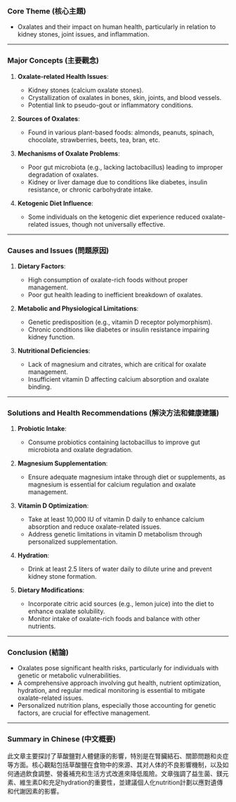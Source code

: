 ### Core Theme (核心主題)
- Oxalates and their impact on human health, particularly in relation to kidney stones, joint issues, and inflammation.

---

### Major Concepts (主要觀念)
1. **Oxalate-related Health Issues**:
   - Kidney stones (calcium oxalate stones).
   - Crystallization of oxalates in bones, skin, joints, and blood vessels.
   - Potential link to pseudo-gout or inflammatory conditions.

2. **Sources of Oxalates**:
   - Found in various plant-based foods: almonds, peanuts, spinach, chocolate, strawberries, beets, tea, bran, etc.

3. **Mechanisms of Oxalate Problems**:
   - Poor gut microbiota (e.g., lacking lactobacillus) leading to improper degradation of oxalates.
   - Kidney or liver damage due to conditions like diabetes, insulin resistance, or chronic carbohydrate intake.

4. **Ketogenic Diet Influence**:
   - Some individuals on the ketogenic diet experience reduced oxalate-related issues, though not universally effective.

---

### Causes and Issues (問題原因)
1. **Dietary Factors**:
   - High consumption of oxalate-rich foods without proper management.
   - Poor gut health leading to inefficient breakdown of oxalates.

2. **Metabolic and Physiological Limitations**:
   - Genetic predisposition (e.g., vitamin D receptor polymorphism).
   - Chronic conditions like diabetes or insulin resistance impairing kidney function.

3. **Nutritional Deficiencies**:
   - Lack of magnesium and citrates, which are critical for oxalate management.
   - Insufficient vitamin D affecting calcium absorption and oxalate binding.

---

### Solutions and Health Recommendations (解決方法和健康建議)
1. **Probiotic Intake**:
   - Consume probiotics containing lactobacillus to improve gut microbiota and oxalate degradation.

2. **Magnesium Supplementation**:
   - Ensure adequate magnesium intake through diet or supplements, as magnesium is essential for calcium regulation and oxalate management.

3. **Vitamin D Optimization**:
   - Take at least 10,000 IU of vitamin D daily to enhance calcium absorption and reduce oxalate-related issues.
   - Address genetic limitations in vitamin D metabolism through personalized supplementation.

4. **Hydration**:
   - Drink at least 2.5 liters of water daily to dilute urine and prevent kidney stone formation.

5. **Dietary Modifications**:
   - Incorporate citric acid sources (e.g., lemon juice) into the diet to enhance oxalate solubility.
   - Monitor intake of oxalate-rich foods and balance with other nutrients.

---

### Conclusion (結論)
- Oxalates pose significant health risks, particularly for individuals with genetic or metabolic vulnerabilities. 
- A comprehensive approach involving gut health, nutrient optimization, hydration, and regular medical monitoring is essential to mitigate oxalate-related issues.
- Personalized nutrition plans, especially those accounting for genetic factors, are crucial for effective management.

---

### Summary in Chinese (中文概要)
此文章主要探討了草酸鹽對人體健康的影響，特別是在腎臟結石、關節問題和炎症等方面。核心觀點包括草酸鹽在食物中的來源、其对人体的不良影響機制，以及如何通過飲食調整、營養補充和生活方式改進來降低風險。文章強調了益生菌、鎂元素、維生素D和充足hydration的重要性，並建議個人化nutrition計劃以應對遺傳和代謝因素的影響。